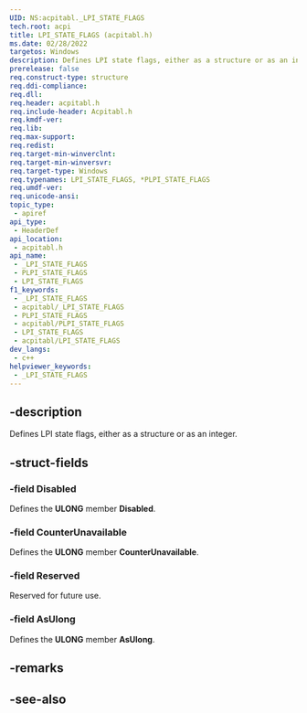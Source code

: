 ```yaml
---
UID: NS:acpitabl._LPI_STATE_FLAGS
tech.root: acpi
title: LPI_STATE_FLAGS (acpitabl.h)
ms.date: 02/28/2022
targetos: Windows
description: Defines LPI state flags, either as a structure or as an integer.
prerelease: false
req.construct-type: structure
req.ddi-compliance: 
req.dll: 
req.header: acpitabl.h
req.include-header: Acpitabl.h
req.kmdf-ver: 
req.lib: 
req.max-support: 
req.redist: 
req.target-min-winverclnt: 
req.target-min-winversvr: 
req.target-type: Windows
req.typenames: LPI_STATE_FLAGS, *PLPI_STATE_FLAGS
req.umdf-ver: 
req.unicode-ansi: 
topic_type:
 - apiref
api_type:
 - HeaderDef
api_location:
 - acpitabl.h
api_name:
 - _LPI_STATE_FLAGS
 - PLPI_STATE_FLAGS
 - LPI_STATE_FLAGS
f1_keywords:
 - _LPI_STATE_FLAGS
 - acpitabl/_LPI_STATE_FLAGS
 - PLPI_STATE_FLAGS
 - acpitabl/PLPI_STATE_FLAGS
 - LPI_STATE_FLAGS
 - acpitabl/LPI_STATE_FLAGS
dev_langs:
 - c++
helpviewer_keywords:
 - _LPI_STATE_FLAGS
---
```


## -description

Defines LPI state flags, either as a structure or as an integer.

## -struct-fields

### -field Disabled

Defines the **ULONG** member **Disabled**.

### -field CounterUnavailable

Defines the **ULONG** member **CounterUnavailable**.

### -field Reserved

Reserved for future use.

### -field AsUlong

Defines the **ULONG** member **AsUlong**.

## -remarks

## -see-also
